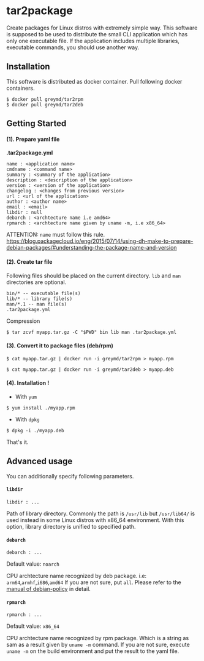 # tar2package

Create packages for Linux distros with extremely simple way.
This software is supposed to be used to distribute the small CLI application which has only one executable file.
If the application includes multiple libraries, executable commands, you should use another way.

## Installation

This software is distributed as docker container.
Pull following docker containers.

```
$ docker pull greymd/tar2rpm
$ docker pull greymd/tar2deb
```

## Getting Started

#### (1). Prepare yaml file

**.tar2package.yml**

```
name : <application name>
cmdname : <command name>
summary : <summary of the application>
description : <description of the application>
version : <version of the application>
changelog : <changes from previous version>
url : <url of the application>
author : <author name>
email : <email>
libdir : null
debarch : <archtecture name i.e amd64>
rpmarch : <archtecture name given by uname -m, i.e x86_64>
```

ATTENTION: `name` must follow this rule.
https://blog.packagecloud.io/eng/2015/07/14/using-dh-make-to-prepare-debian-packages/#understanding-the-package-name-and-version

#### (2). Create tar file

Following files should be placed on the current directory.
`lib` and `man` directories are optional.

```
bin/* -- executable file(s)
lib/* -- library file(s)
man/*.1 -- man file(s)
.tar2package.yml
```

Compression

```
$ tar zcvf myapp.tar.gz -C "$PWD" bin lib man .tar2package.yml
```

#### (3). Convert it to package files (deb/rpm)

```
$ cat myapp.tar.gz | docker run -i greymd/tar2rpm > myapp.rpm
```

```
$ cat myapp.tar.gz | docker run -i greymd/tar2deb > myapp.deb
```

#### (4). Installation !


* With `yum`

```
$ yum install ./myapp.rpm
```

* With `dpkg`

```
$ dpkg -i ./myapp.deb
```

That's it.

## Advanced usage

You can additionally specify following parameters.

#### `libdir`

```
libdir : ...
```

Path of library directory.
Commonly the path is `/usr/lib` but `/usr/lib64/` is used instead in some Linux distros with x86_64 environment.
With this option, library directory is unified to specified path.

#### `debarch`

```
debarch : ...
```

Default value: `noarch`

CPU archtecture name recognized by deb package.
i.e: `arm64`,`armhf`,`i686`,`amd64`
If you are not sure, put `all`.
Please refer to the [manual of debian-policy](https://www.debian.org/doc/debian-policy/ch-controlfields.html#s-f-architecture) in detail.

#### `rpmarch`

```
rpmarch : ...
```

Default value: `x86_64`

CPU archtecture name recognized by rpm package.
Which is a string as sam as a result given by `uname -m` command.
If you are not sure, execute `uname -m` on the build environment and put the result to the yaml file.
